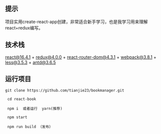 ## 提示
项目实用create-react-app创建，非常适合新手学习，也是我学习用来理解react+redux编写。

## 技术栈
react@16.4.1 + redux@4.0.0 + react-router-dom@4.3.1 + webpack@3.8.1 + less@3.5.3 + antd@3.6.5

## 运行项目
```
git clone https://github.com/tianjie23/bookmanager.git

 cd react-book

 npm i  或者运行  yarn(推荐)
  
 npm start

 npm run build （发布）
```
